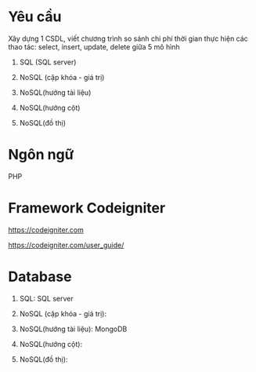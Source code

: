 # Yêu cầu
Xây dựng 1 CSDL, viết chương trình so sánh chi phí thời gian thực hiện các thao tác: select, insert, update, delete giữa 5 mô hình

1. SQL (SQL server)

2. NoSQL (cặp khóa - giá trị)

3. NoSQL(hướng tài liệu)

4. NoSQL(hướng cột)

5. NoSQL(đồ thị)

# Ngôn ngữ
PHP

# Framework Codeigniter
https://codeigniter.com

https://codeigniter.com/user_guide/


# Database

1. SQL: SQL server

2. NoSQL (cặp khóa - giá trị): 

3. NoSQL(hướng tài liệu): MongoDB

4. NoSQL(hướng cột):

5. NoSQL(đồ thị):




